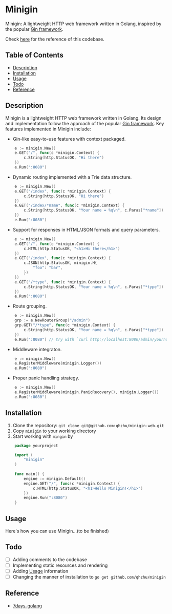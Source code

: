 # Minigin

Minigin: A lightweight HTTP web framework written in Golang, inspired by the popular [Gin framework](https://gin-gonic.com/).

Check [here](#reference) for the reference of this codebase.

## Table of Contents 

- [Description](#description)
- [Installation](#installation)
- [Usage](#usage)
- [Todo](#todo)
- [Reference](#reference)

## Description

Minigin is a lightweight HTTP web framework written in Golang. Its design and implementation follow the approach of the popular [Gin framework](https://gin-gonic.com/). Key features implemented in Minigin include:
- Gin-like easy-to-use features with context packaged.
```go
	e := minigin.New()
	e.GET("/", func(c *minigin.Context) {
		c.String(http.StatusOK, "Hi there")
	})
    e.Run(":8080")
```
- Dynamic routing implemented with a Trie data structure.
```go
    e := minigin.New()
	e.GET("/index", func(c *minigin.Context) {
		c.String(http.StatusOK, "Hi there")
	})
	e.GET("/index/*name", func(c *minigin.Context) {
		c.String(http.StatusOK, "Your name = %q\n", c.Paras["*name"])
	})
    e.Run(":8080")
```
- Support for responses in HTML/JSON formats and query parameters.
```go
	e := minigin.New()
	e.GET("/", func(c *minigin.Context) {
		c.HTML(http.StatusOK, "<h1>Hi there</h1>")
	})
    e.GET("/index", func(c *minigin.Context) {
		c.JSON(http.StatusOK, minigin.H{
			"foo": "bar",
		})
	})
    e.GET("/*type", func(c *minigin.Context) {
		c.String(http.StatusOK, "Your name = %q\n", c.Paras["*type"])
	})
    e.Run(":8080")
```
- Route grouping.
```go
    e := minigin.New()
	grp := e.NewRouterGroup("/admin")
	grp.GET("/*type", func(c *minigin.Context) {
		c.String(http.StatusOK, "Your name = %q\n", c.Paras["*type"])
	})
    e.Run(":8080") // try with `curl http://localhost:8080/admin/yourname`
```
- Middleware integraton.
```go
    e := minigin.New()
    e.RegisterMiddleware(minigin.Logger())
    e.Run(":8080")
```
- Proper panic handling strategy.
```go
    e := minigin.New()
    e.RegisterMiddleware(minigin.PanicRecovery(), minigin.Logger())
    e.Run(":8080")
```

## Installation

1. Clone the repository: `git clone git@github.com:qhzhu/minigin-web.git`
2. Copy `minigin` to your working directory
3. Start working with `mingin` by 
```go
    package yourproject

    import (
        "minigin"
    )
    
    func main() {
        engine := minigin.Default()
        engine.GET("/", func(c *minigin.Context) {
            c.HTML(http.StatusOK, "<h1>Hello Minigin!</h1>")
        })
        engine.Run(":8080")
    }
```

## Usage
<a id="usage"></a>
Here's how you can use Minigin...(to be finished)

## Todo
- [ ] Adding comments to the codebase
- [ ] Implementing static resources and rendering
- [ ] Adding [Usage](#usage) information 
- [ ] Changing the manner of installation to `go get github.com/qhzhu/minigin`
## Reference
- [7days-golang](https://geektutu.com/post/gee.html)
